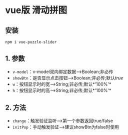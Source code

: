 # vue版 滑动拼图

## 安装
	npm i vue-puzzle-slider

## 1. 参数
* `v-model`：v-model双向绑定数据-->Boolean;非必传
* `showBtn`：是否显示点击按钮-->Boolean;非必传;默认*true*
* `w`：按钮显示时的宽-->String;非必传;默认*'100%'*
* `h`：按钮显示时的高-->String;非必传;默认*'100%'*

## 2. 方法
* `change`：触发验证监听-->第一个参数返回true/false
* `initPop`：手动触发验证-->建议showBtn为false时使用

